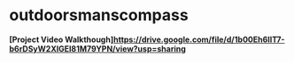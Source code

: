 # outdoorsmanscompass

**[Project Video Walkthough]https://drive.google.com/file/d/1b00Eh6IIT7-b6rDSyW2XlGEl81M79YPN/view?usp=sharing**
